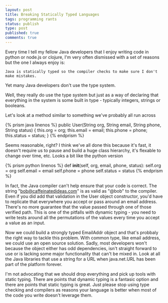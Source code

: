 ```yaml
---
layout: post
title: Breaking Statically Typed Languages
tags: programming rants
status: publish
type: post
published: true
comments: true
---
```

Every time I tell my fellow Java developers that I enjoy writing code in python or node.js or clojure, I\'m very often dismissed with a set of reasons but the one I always enjoy is:

	Java is statically typed so the compiler checks to make sure I don't make mistakes.
    
Yet many Java developers don\'t use the type system.

<!--EndExcerpt-->

Well, they really do use the type system but just as a way of declaring that everything in the system is some built in type - typically integers, strings or booleans. 

Let\'s look at a method similar to something we\'ve probably all run across

{% prism java linenos %}
public User(String org, String email, String phone, String status) {
   this.org = org;
   this.email = email;
   this.phone = phone;
   this.status = status;
}
{% endprism %}

Seems reasonable, right? I think we\'ve all done this because it\'s fast, it doesn\'t require us to pause and build a huge class hierarchy, it\'s flexable to change over time, etc. Looks a bit like the python version

{% prism python linenos %}
def __init__(self, org, email, phone, status):
   self.org = org
   self.email = email
   self.phone = phone
   self.status = status
{% endprism %}

In fact, the Java compiler can\'t help ensure that your code is correct. The string \"bob@caffeinatedideas.com\" is as valid as \"@bob\" to the compiler. Even if you did add that validation in the User object constructor, you\'d have to replicate that everywhere you accept or pass around an email address. There\'s no more guarantee that the value passed through one of those verified path. This is one of the pitfalls with dynamic typing - you need to write tests around all the permutations of the values every time you accept a value as an input.

Now we could build a strongly typed EmailAddr object and that\'s probbaly the right way to tackle this problem. With common type, like email address, we could use an open source solution. Sadly, most developers won\'t because the object either has odd dependencies, isn\'t straight forward to use or is lacking some major functionality that can\'t be mixed in. Look at all the Java libraries that use a string for a URL when java.net.URL has been part of the platform forever.

I\'m not advocating that we should drop everything and pick up tools with static typing. There are points that dynamic typing is a fantasic option and there are points that static typing is great. Just please stop using type checking and compilers as reasons your language is better when most of the code you write doesn\'t leverage them. 
